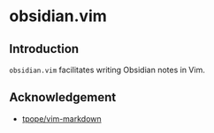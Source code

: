 # obsidian.vim

## Introduction

`obsidian.vim` facilitates writing Obsidian notes in Vim.

## Acknowledgement

- [tpope/vim-markdown](https://github.com/tpope/vim-markdown)
